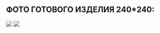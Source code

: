  ## ФОТО ГОТОВОГО ИЗДЕЛИЯ 240*240:
![](https://github.com/nr-electronics/DiY/blob/master/ST7789/images/TOP.JPG)
![](https://github.com/nr-electronics/DiY/blob/master/ST7789/images/Bottom.JPG)

